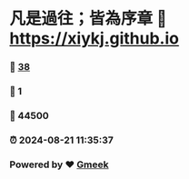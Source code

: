 # 凡是過往；皆為序章 :link: https://xiykj.github.io 
### :page_facing_up: [38](https://xiykj.github.io/tag.html) 
### :speech_balloon: 1 
### :hibiscus: 44500 
### :alarm_clock: 2024-08-21 11:35:37 
### Powered by :heart: [Gmeek](https://github.com/Meekdai/Gmeek)
